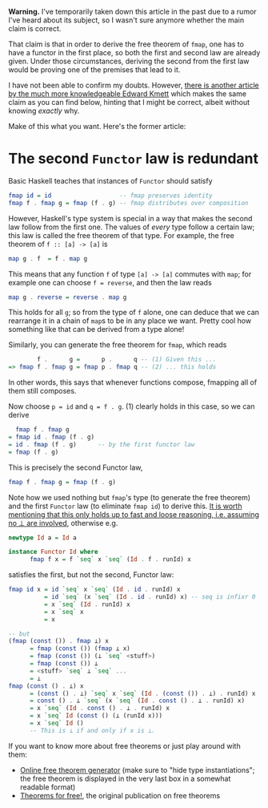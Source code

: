 **Warning.** I've temporarily taken down this article in the past due to a
rumor I've heard about its subject, so I wasn't sure anymore whether the main
claim is correct.

That claim is that in order to derive the free theorem of `fmap`, one has to
have a functor in the first place, so both the first and second law are already
given. Under those circumstances, deriving the second from the first law would
be proving one of the premises that lead to it.

I have not been able to confirm my doubts. However, [there is another article
by the much more knowledgeable Edward Kmett][kmett-free-fmap] which makes the
same claim as you can find below, hinting that I might be correct, albeit
without knowing *exactly* why.

Make of this what you want. Here's the former article:

[kmett-free-fmap]: https://www.fpcomplete.com/user/edwardk/snippets/fmap


The second `Functor` law is redundant
=====================================

Basic Haskell teaches that instances of `Functor` should satisfy

```haskell
fmap id = id                   -- fmap preserves identity
fmap f . fmap g = fmap (f . g) -- fmap distributes over composition
```

However, Haskell's type system is special in a way that makes the second law
follow from the first one. The values of *every* type follow a certain law;
this law is called the free theorem of that type. For example, the free theorem
of `f :: [a] -> [a]` is

```haskell
map g . f  = f . map g
```

This means that any function `f` of type `[a] -> [a]` commutes with `map`;
for example one can choose `f = reverse`, and then the law reads

```haskell
map g . reverse = reverse . map g
```

This holds for all `g`; so from the type of `f` alone, one can deduce that
we can rearrange it in a chain of `map`s to be in any place we want.
Pretty cool how something like that can be derived from a type alone!

Similarly, you can generate the free theorem for `fmap`, which reads

```haskell
        f .      g =      p .      q -- (1) Given this ...
=> fmap f . fmap g = fmap p . fmap q -- (2) ... this holds
```

In other words, this says that whenever functions compose, fmapping all of them
still composes.

Now choose `p = id` and `q = f . g`. (1) clearly holds in this case, so we can
derive

```haskell
  fmap f . fmap g
= fmap id . fmap (f . g)
= id . fmap (f . g)      -- by the first functor law
= fmap (f . g)
```

This is precisely the second Functor law,

```haskell
fmap f . fmap g = fmap (f . g)
```

Note how we used nothing but `fmap`'s type (to generate the free theorem) and
the first `Functor` law (to eliminate `fmap id`) to derive this. [It is worth
mentioning that this only holds up to fast and loose reasoning, i.e. assuming
no ⊥ are involved][fastandloose], otherwise e.g.

```haskell
newtype Id a = Id a

instance Functor Id where
      fmap f x = f `seq` x `seq` (Id . f . runId) x
```

satisfies the first, but not the second, Functor law:

```haskell
fmap id x = id `seq` x `seq` (Id . id . runId) x
          = id `seq` (x `seq` (Id . id . runId) x) -- seq is infixr 0
          = x `seq` (Id . runId) x
          = x `seq` x
          = x

-- but
(fmap (const ()) . fmap ⊥) x
      = fmap (const ()) (fmap ⊥ x)
      = fmap (const ()) (⊥ `seq` <stuff>)
      = fmap (const ()) ⊥
      = <stuff> `seq` ⊥ `seq` ...
      = ⊥
fmap (const () . ⊥) x
      = (const () . ⊥) `seq` x `seq` (Id . (const ()) . ⊥) . runId) x
      = const () . ⊥ `seq` (x `seq` (Id . const () . ⊥ . runId) x)
      = x `seq` (Id . const () . ⊥ . runId) x
      = x `seq` Id (const () (⊥ (runId x)))
      = x `seq` Id ()
      -- This is ⊥ if and only if x is ⊥.
```

If you want to know more about free theorems or just play around with them:

- [Online free theorem generator][ftgen] (make sure to "hide type
  instantiations"; the free theorem is displayed in the very last box in a
  somewhat readable format)
- [Theorems for free!][tff], the original publication on free theorems

[ftgen]: http://www-ps.iai.uni-bonn.de/cgi-bin/free-theorems-webui.cgi
[tff]: http://homepages.inf.ed.ac.uk/wadler/papers/free/free.ps
[fastandloose]: http://www.cse.chalmers.se/~nad/publications/danielsson-et-al-popl2006.html
